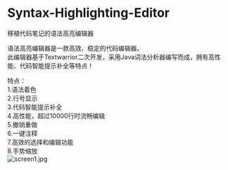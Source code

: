 # Syntax-Highlighting-Editor
移植代码笔记的语法高亮编辑器<br>

语法高亮编辑器是一款高效、稳定的代码编辑器。<br>
此编辑器基于Textwarrior二次开发，采用Java词法分析器编写而成，拥有高性能、代码智能提示补全等特点！<br>

特点：<br>
1.语法着色<br>
2.行号显示<br>
3.代码智能提示补全<br>
4.高性能，超过10000行时流畅编辑<br>
5.撤销重做<br>
6.一键注释<br>
7.高效的选择和编辑功能<br>
8.手势缩放<br>
![screen1.jpg](https://github.com/2487686673/Syntax-Highlighting-Editor/blob/master/img/Screenshot_20200416-102406.jpg)
